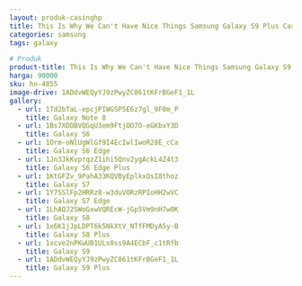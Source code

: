 ```yaml
---
layout: produk-casinghp
title: This Is Why We Can't Have Nice Things Samsung Galaxy S9 Plus Case
categories: samsung
tags: galaxy

# Produk
product-title: This Is Why We Can't Have Nice Things Samsung Galaxy S9 Plus Case
harga: 90000
sku: hn-4855
image-drive: 1ADdvWEQyYJ9zPwyZC861tKFrBGeF1_1L
gallery:
  - url: 1Td2bTaL-epcjPIWGSP5E6z7gl_9F0m_P
    title: Galaxy Note 8
  - url: 1Bs7XDDBVQGqU3em9FtjOO7O-eGKbxY3D
    title: Galaxy S6
  - url: 1Orm-oNlUgWlGf9I4EcIwlIwoR28E_cCa
    title: Galaxy S6 Edge
  - url: 1Jn3JkKvprqzZ1ihi5Qnv2ygAckL4Z4t3
    title: Galaxy S6 Edge Plus
  - url: 1KtGFZv_9PahA33KQVByEplkxQsI8thoz
    title: Galaxy S7
  - url: 1Y7SSlFp2HRRz8-w3duVORzRPIoHH2wVC
    title: Galaxy S7 Edge
  - url: 1LhAQJ2SWoGxwVQREcW-jGp5Vm9nH7w0K
    title: Galaxy S8
  - url: 1x6K1jJpLDPT6k5NkXtV_NTfFMDyA5y-B
    title: Galaxy S8 Plus
  - url: 1xcve2nPKwUB1ULs0ss9A4ECbF_c1tRfb
    title: Galaxy S9
  - url: 1ADdvWEQyYJ9zPwyZC861tKFrBGeF1_1L
    title: Galaxy S9 Plus
---
```

